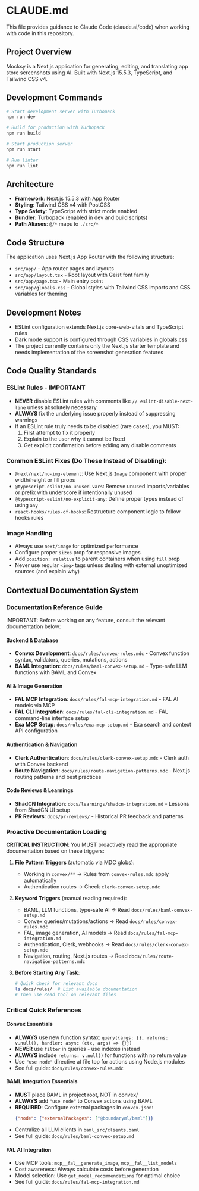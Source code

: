 # CLAUDE.md

This file provides guidance to Claude Code (claude.ai/code) when working with code in this repository.

## Project Overview

Mocksy is a Next.js application for generating, editing, and translating app store screenshots using AI. Built with Next.js 15.5.3, TypeScript, and Tailwind CSS v4.

## Development Commands

```bash
# Start development server with Turbopack
npm run dev

# Build for production with Turbopack
npm run build

# Start production server
npm run start

# Run linter
npm run lint
```

## Architecture

- **Framework**: Next.js 15.5.3 with App Router
- **Styling**: Tailwind CSS v4 with PostCSS
- **Type Safety**: TypeScript with strict mode enabled
- **Bundler**: Turbopack (enabled in dev and build scripts)
- **Path Aliases**: `@/*` maps to `./src/*`

## Code Structure

The application uses Next.js App Router with the following structure:
- `src/app/` - App router pages and layouts
- `src/app/layout.tsx` - Root layout with Geist font family
- `src/app/page.tsx` - Main entry point
- `src/app/globals.css` - Global styles with Tailwind CSS imports and CSS variables for theming

## Development Notes

- ESLint configuration extends Next.js core-web-vitals and TypeScript rules
- Dark mode support is configured through CSS variables in globals.css
- The project currently contains only the Next.js starter template and needs implementation of the screenshot generation features

## Code Quality Standards

### ESLint Rules - IMPORTANT
- **NEVER** disable ESLint rules with comments like `// eslint-disable-next-line` unless absolutely necessary
- **ALWAYS** fix the underlying issue properly instead of suppressing warnings
- If an ESLint rule truly needs to be disabled (rare cases), you MUST:
  1. First attempt to fix it properly
  2. Explain to the user why it cannot be fixed
  3. Get explicit confirmation before adding any disable comments

### Common ESLint Fixes (Do These Instead of Disabling):
- `@next/next/no-img-element`: Use Next.js `Image` component with proper width/height or fill props
- `@typescript-eslint/no-unused-vars`: Remove unused imports/variables or prefix with underscore if intentionally unused
- `@typescript-eslint/no-explicit-any`: Define proper types instead of using `any`
- `react-hooks/rules-of-hooks`: Restructure component logic to follow hooks rules

### Image Handling
- Always use `next/image` for optimized performance
- Configure proper `sizes` prop for responsive images
- Add `position: relative` to parent containers when using `fill` prop
- Never use regular `<img>` tags unless dealing with external unoptimized sources (and explain why)

## Contextual Documentation System

### Documentation Reference Guide

IMPORTANT: Before working on any feature, consult the relevant documentation below:

#### Backend & Database
- **Convex Development**: `docs/rules/convex-rules.mdc` - Convex function syntax, validators, queries, mutations, actions
- **BAML Integration**: `docs/rules/baml-convex-setup.md` - Type-safe LLM functions with BAML and Convex

#### AI & Image Generation
- **FAL MCP Integration**: `docs/rules/fal-mcp-integration.md` - FAL AI models via MCP
- **FAL CLI Integration**: `docs/rules/fal-cli-integration.md` - FAL command-line interface setup
- **Exa MCP Setup**: `docs/rules/exa-mcp-setup.md` - Exa search and context API configuration

#### Authentication & Navigation
- **Clerk Authentication**: `docs/rules/clerk-convex-setup.mdc` - Clerk auth with Convex backend
- **Route Navigation**: `docs/rules/route-navigation-patterns.mdc` - Next.js routing patterns and best practices

#### Code Reviews & Learnings
- **ShadCN Integration**: `docs/learnings/shadcn-integration.md` - Lessons from ShadCN UI setup
- **PR Reviews**: `docs/pr-reviews/` - Historical PR feedback and patterns

### Proactive Documentation Loading

**CRITICAL INSTRUCTION**: You MUST proactively read the appropriate documentation based on these triggers:

1. **File Pattern Triggers** (automatic via MDC globs):
   - Working in `convex/**` → Rules from `convex-rules.mdc` apply automatically
   - Authentication routes → Check `clerk-convex-setup.mdc`

2. **Keyword Triggers** (manual reading required):
   - BAML, LLM functions, type-safe AI → Read `docs/rules/baml-convex-setup.md`
   - Convex queries/mutations/actions → Read `docs/rules/convex-rules.mdc`
   - FAL, image generation, AI models → Read `docs/rules/fal-mcp-integration.md`
   - Authentication, Clerk, webhooks → Read `docs/rules/clerk-convex-setup.mdc`
   - Navigation, routing, Next.js routes → Read `docs/rules/route-navigation-patterns.mdc`

3. **Before Starting Any Task**:
   ```bash
   # Quick check for relevant docs
   ls docs/rules/  # List available documentation
   # Then use Read tool on relevant files
   ```

### Critical Quick References

#### Convex Essentials
- **ALWAYS** use new function syntax: `query({args: {}, returns: v.null(), handler: async (ctx, args) => {}})`
- **NEVER** use `filter` in queries - use indexes instead
- **ALWAYS** include `returns: v.null()` for functions with no return value
- Use `"use node"` directive at file top for actions using Node.js modules
- See full guide: `docs/rules/convex-rules.mdc`

#### BAML Integration Essentials
- **MUST** place BAML in project root, NOT in convex/
- **ALWAYS** add `"use node"` to Convex actions using BAML
- **REQUIRED**: Configure external packages in `convex.json`:
  ```json
  {"node": {"externalPackages": ["@boundaryml/baml"]}}
  ```
- Centralize all LLM clients in `baml_src/clients.baml`
- See full guide: `docs/rules/baml-convex-setup.md`

#### FAL AI Integration
- Use MCP tools: `mcp__fal__generate_image`, `mcp__fal__list_models`
- Cost awareness: Always calculate costs before generation
- Model selection: Use `get_model_recommendations` for optimal choice
- See full guide: `docs/rules/fal-mcp-integration.md`